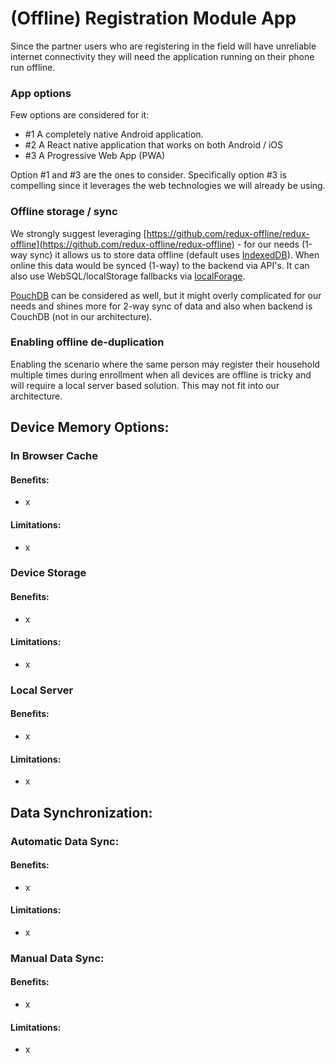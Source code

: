 # \(Offline\) Registration Module App

Since the partner users who are registering in the field will have unreliable internet connectivity they will need the application running on their phone run offline.

### App options

Few options are considered for it:

* \#1 A completely native Android application.
* \#2 A React native application that works on both Android / iOS
* \#3 A Progressive Web App \(PWA\)

Option \#1 and \#3 are the ones to consider. Specifically option \#3 is compelling since it leverages the web technologies we will already be using.

### Offline storage / sync

We strongly suggest leveraging [https://github.com/redux-offline/redux-offline](https://github.com/redux-offline/redux-offline) - for our needs \(1-way sync\) it allows us to store data offline \(default uses [IndexedDB](https://developer.mozilla.org/en-US/docs/Web/API/IndexedDB_API)\). When online this data would be synced \(1-way\) to the backend via API's. It can also use WebSQL/localStorage fallbacks via [localForage](https://github.com/localForage/localForage).

[PouchDB](https://pouchdb.com) can be considered as well, but it might overly complicated for our needs and shines more for 2-way sync of data and also when backend is CouchDB \(not in our architecture\).

### Enabling offline de-duplication

Enabling the scenario where the same person may register their household multiple times during enrollment when all devices are offline is tricky and will require a local server based solution. This may not fit into our architecture.

## Device Memory Options:

### In Browser Cache

#### Benefits:

* x

#### Limitations:

* x

### Device Storage

#### Benefits:

* x

#### Limitations:

* x

### Local Server

#### **Benefits:**

* x

#### Limitations:

* x

## Data Synchronization:

### Automatic Data Sync:

#### Benefits:

* x

#### Limitations:

* x

### Manual Data Sync:

#### Benefits:

* x

#### Limitations:

* x

#### 


